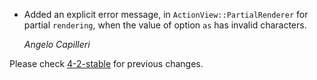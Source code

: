 *   Added an explicit error message, in `ActionView::PartialRenderer`
    for partial `rendering`, when the value of option `as` has invalid characters.

    *Angelo Capilleri*

Please check [4-2-stable](https://github.com/rails/rails/blob/4-2-stable/actionview/CHANGELOG.md) for previous changes.
